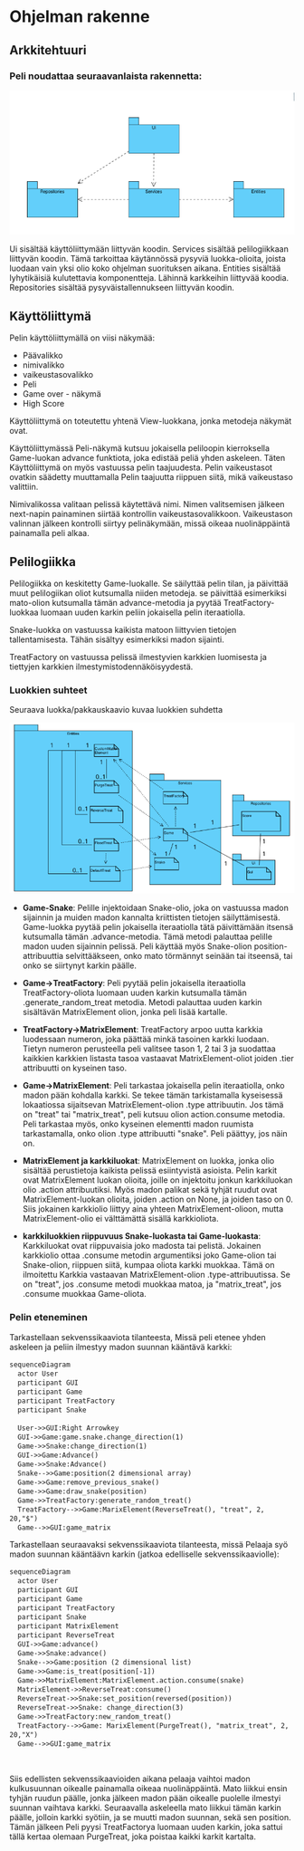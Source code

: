 # Ohjelman rakenne

## Arkkitehtuuri

### Peli noudattaa seuraavanlaista rakennetta:

![Pakkauskaavio](./kuvat/pakkauskaavio.png)

Ui sisältää käyttöliittymään liittyvän koodin. Services sisältää pelilogiikkaan liittyvän koodin. Tämä tarkoittaa käytännössä pysyviä luokka-olioita, joista luodaan vain yksi olio koko ohjelman suorituksen aikana. Entities sisältää lyhytikäisiä kulutettavia komponentteja. Lähinnä karkkeihin liittyvää koodia. Repositories sisältää pysyväistallennukseen liittyvän koodin.

## Käyttöliittymä
Pelin käyttöliittymällä on viisi näkymää:
- Päävalikko
- nimivalikko
- vaikeustasovalikko
- Peli
- Game over - näkymä
- High Score

Käyttöliittymä on toteutettu yhtenä View-luokkana, jonka metodeja näkymät ovat.

Käyttöliittymässä Peli-näkymä kutsuu jokaisella peliloopin kierroksella Game-luokan advance funktiota, joka edistää peliä yhden askeleen. Täten Käyttöliittymä on myös vastuussa pelin taajuudesta. Pelin vaikeustasot ovatkin säädetty muuttamalla Pelin taajuutta riippuen siitä, mikä vaikeustaso valittiin.

Nimivalikossa valitaan pelissä käytettävä nimi. Nimen valitsemisen jälkeen next-napin painaminen siirtää kontrollin vaikeustasovalikkoon.
Vaikeustason valinnan jälkeen kontrolli siirtyy pelinäkymään, missä oikeaa nuolinäppäintä painamalla peli alkaa.

## Pelilogiikka

Pelilogiikka on keskitetty Game-luokalle. Se säilyttää pelin tilan, ja päivittää muut pelilogiikan oliot kutsumalla niiden metodeja. se päivittää esimerkiksi mato-olion kutsumalla tämän advance-metodia ja pyytää TreatFactory-luokkaa luomaan uuden karkin peliin jokaisella pelin iteraatiolla.

Snake-luokka on vastuussa kaikista matoon liittyvien tietojen tallentamisesta. Tähän sisältyy esimerkiksi madon sijainti.

TreatFactory on vastuussa pelissä ilmestyvien karkkien luomisesta ja tiettyjen karkkien ilmestymistodennäköisyydestä.

### Luokkien suhteet
Seuraava luokka/pakkauskaavio kuvaa luokkien suhdetta

![Luokkakaavio](./kuvat/luokkakaavio.png)

- **Game-Snake**:
Pelille injektoidaan Snake-olio, joka on vastuussa madon sijainnin ja muiden madon kannalta kriittisten tietojen säilyttämisestä. Game-luokka pyytää pelin jokaisella iteraatiolla tätä päivittämään itsensä kutsumalla tämän .advance-metodia. Tämä metodi palauttaa pelille madon uuden sijainnin pelissä. Peli käyttää myös Snake-olion position-attribuuttia selvittääkseen, onko mato törmännyt seinään tai itseensä, tai onko se siirtynyt karkin päälle.

- **Game->TreatFactory**:
Peli pyytää pelin jokaisella iteraatiolla TreatFactory-oliota luomaan uuden karkin kutsumalla tämän .generate_random_treat metodia. Metodi palauttaa uuden karkin sisältävän MatrixElement olion, jonka peli lisää kartalle.

- **TreatFactory->MatrixElement**:
TreatFactory arpoo uutta karkkia luodessaan numeron, joka päättää minkä tasoinen karkki luodaan. Tietyn numeron perusteella peli valitsee tason 1, 2 tai 3 ja suodattaa kaikkien karkkien listasta tasoa vastaavat MatrixElement-oliot joiden .tier attribuutti on kyseinen taso.

- **Game->MatrixElement**:
Peli tarkastaa jokaisella pelin iteraatiolla, onko madon pään kohdalla karkki. Se tekee tämän tarkistamalla kyseisessä lokaatiossa sijaitsevan MatrixElement-olion .type attribuutin. Jos tämä on "treat" tai "matrix_treat", peli kutsuu olion action.consume metodia. Peli tarkastaa myös, onko kyseinen elementti madon ruumista tarkastamalla, onko olion .type attribuutti "snake". Peli päättyy, jos näin on.

- **MatrixElement ja karkkiluokat**:
MatrixElement on luokka, jonka olio sisältää perustietoja kaikista pelissä esiintyvistä asioista. Pelin karkit ovat MatrixElement luokan olioita, joille on injektoitu jonkun karkkiluokan olio .action attribuutiksi. Myös madon palikat sekä tyhjät ruudut ovat MatrixElement-luokan olioita, joiden .action on None, ja joiden taso on 0. Siis jokainen karkkiolio liittyy aina yhteen MatrixElement-olioon, mutta MatrixElement-olio ei välttämättä sisällä karkkioliota.

- **karkkiluokkien riippuvuus Snake-luokasta tai Game-luokasta**: Karkkiluokat ovat riippuvaisia joko madosta tai pelistä. Jokainen karkkiolio ottaa .consume metodin argumentiksi joko Game-olion tai Snake-olion, riippuen siitä, kumpaa oliota karkki muokkaa. Tämä on ilmoitettu Karkkia vastaavan MatrixElement-olion .type-attribuutissa. Se on "treat", jos .consume metodi muokkaa matoa, ja "matrix_treat", jos .consume muokkaa Game-oliota.


### Pelin eteneminen

Tarkastellaan sekvenssikaaviota tilanteesta, Missä peli etenee yhden askeleen ja peliin ilmestyy madon suunnan kääntävä karkki:

```mermaid
sequenceDiagram
  actor User
  participant GUI
  participant Game
  participant TreatFactory
  participant Snake
  
  User->>GUI:Right Arrowkey
  GUI->>Game:game.snake.change_direction(1)
  Game->>Snake:change_direction(1)
  GUI->>Game:Advance()
  Game->>Snake:Advance()
  Snake-->>Game:position(2 dimensional array)
  Game->>Game:remove_previous_snake()
  Game->>Game:draw_snake(position)
  Game->>TreatFactory:generate_random_treat()
  TreatFactory-->>Game:MarixElement(ReverseTreat(), "treat", 2, 20,"$")
  Game-->>GUI:game_matrix
  ```
  Tarkastellaan seuraavaksi sekvenssikaaviota tilanteesta, missä Pelaaja syö madon suunnan kääntäävn karkin (jatkoa edelliselle sekvenssikaaviolle):
 
```mermaid
sequenceDiagram
  actor User
  participant GUI
  participant Game
  participant TreatFactory
  participant Snake
  participant MatrixElement
  participant ReverseTreat
  GUI->>Game:advance()
  Game->>Snake:advance()
  Snake-->>Game:position (2 dimensional list)
  Game->>Game:is_treat(position[-1])
  Game->>MatrixElement:MatrixElement.action.consume(snake)
  MatrixElement->>ReverseTreat:consume()
  ReverseTreat->>Snake:set_position(reversed(position))
  ReverseTreat->>Snake: change_direction(3)
  Game->>TreatFactory:new_random_treat()
  TreatFactory-->>Game: MarixElement(PurgeTreat(), "matrix_treat", 2, 20,"X")
  Game-->>GUI:game_matrix
  
  
```

Siis edellisten sekvenssikaavioiden aikana pelaaja vaihtoi madon kulkusuunnan oikealle painamalla oikeaa nuolinäppäintä. Mato liikkui ensin tyhjän ruudun päälle, jonka jälkeen madon pään oikealle puolelle ilmestyi suunnan vaihtava karkki. Seuraavalla askeleella mato liikkui tämän karkin päälle, jolloin karkki syötiin, ja se muutti madon suunnan, sekä sen position. Tämän jälkeen Peli pyysi TreatFactorya luomaan uuden karkin, joka sattui tällä kertaa olemaan PurgeTreat, joka poistaa kaikki karkit kartalta.


  
  
  
  

```











